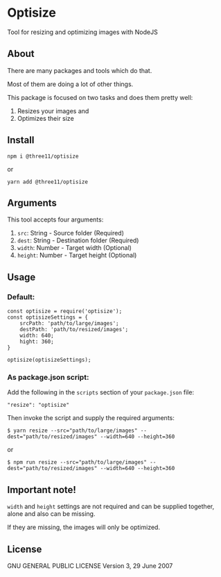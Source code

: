 # Optisize

Tool for resizing and optimizing images with NodeJS

## About

There are many packages and tools which do that.

Most of them are doing a lot of other things.

This package is focused on two tasks and does them pretty well:

1. Resizes your images and
2. Optimizes their size

## Install

```
npm i @three11/optisize
```

or

```
yarn add @three11/optisize
```

## Arguments

This tool accepts four arguments:

1. `src`: String - Source folder (Required)
2. `dest`: String - Destination folder (Required)
3. `width`: Number - Target width (Optional)
4. `height`: Number - Target height (Optional)

## Usage

### Default:

```
const optisize = require('optisize');
const optisizeSettings = {
	srcPath: 'path/to/large/images';
	destPath: 'path/to/resized/images';
	width: 640;
	hight: 360;
}

optisize(optisizeSettings);
```

### As package.json script:

Add the following in the `scripts` section of your `package.json` file:

```
"resize": "optisize"
```

Then invoke the script and supply the required arguments:

```
$ yarn resize --src="path/to/large/images" --dest="path/to/resized/images" --width=640 --height=360
```

or

```
$ npm run resize --src="path/to/large/images" --dest="path/to/resized/images" --width=640 --height=360
```

## Important note!

`width` and `height` settings are not required and can be supplied together, alone and also can be missing.

If they are missing, the images will only be optimized.

## License

GNU GENERAL PUBLIC LICENSE
Version 3, 29 June 2007
